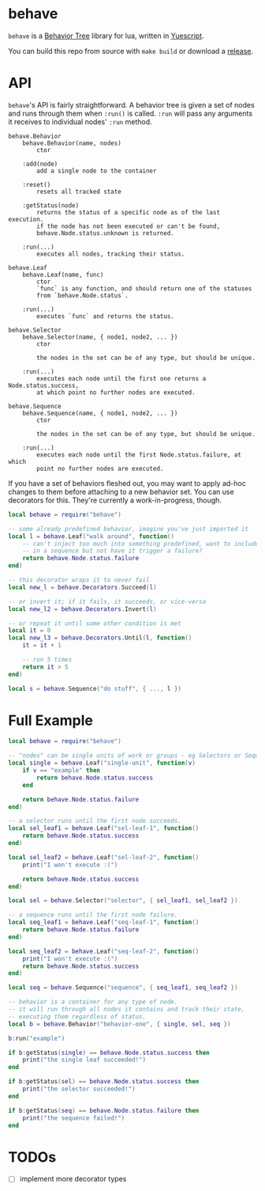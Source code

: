 behave
======

`behave` is a [Behavior Tree][1] library for lua, written in [Yuescript][2].

You can build this repo from source with `make build` or download a [release][3].


API
===

`behave`'s API is fairly straightforward. A behavior tree is given a set of
nodes and runs through them when `:run()` is called. `:run` will pass any
arguments it receives to individual nodes' `:run` method.

```
behave.Behavior
	behave.Behavior(name, nodes)
		ctor

	:add(node)
		add a single node to the container

	:reset()
		resets all tracked state

	:getStatus(node)
		returns the status of a specific node as of the last execution.
		if the node has not been executed or can't be found,
		behave.Node.status.unknown is returned.

	:run(...)
		executes all nodes, tracking their status.

behave.Leaf
	behave.Leaf(name, func)
		ctor
		`func` is any function, and should return one of the statuses
		from `behave.Node.status`.
	
	:run(...)
		executes `func` and returns the status.

behave.Selector
	behave.Selector(name, { node1, node2, ... })
		ctor

		the nodes in the set can be of any type, but should be unique.

	:run(...)
		executes each node until the first one returns a Node.status.success,
		at which point no further nodes are executed.

behave.Sequence
	behave.Sequence(name, { node1, node2, ... })
		ctor

		the nodes in the set can be of any type, but should be unique.

	:run(...)
		executes each node until the first Node.status.failure, at which
		point no further nodes are executed.
```

If you have a set of behaviors fleshed out, you may want to apply ad-hoc changes
to them before attaching to a new behavior set. You can use decorators for this.
They're currently a work-in-progress, though.

```lua
local behave = require("behave")

-- some already predefined behavior, imagine you've just imported it
local l = behave.Leaf("walk around", function()
	-- can't inject too much into something predefined, want to include it
	-- in a sequence but not have it trigger a failure?
	return behave.Node.status.failure
end)

-- this decorator wraps it to never fail
local new_l = behave.Decorators.Succeed(l)

-- or invert it; if it fails, it succeeds, or vice-versa
local new_l2 = behave.Decorators.Invert(l)

-- or repeat it until some other condition is met
local it = 0
local new_l3 = behave.Decorators.Until(l, function()
	it = it + 1

	-- run 5 times
	return it > 5
end)

local s = behave.Sequence("do stuff", { ..., l })
```

Full Example
=======

```lua
local behave = require("behave")

-- "nodes" can be single units of work or groups - eg Selectors or Sequences
local single = behave.Leaf("single-unit", function(v)
	if v == "example" then
		return behave.Node.status.success
	end

	return behave.Node.status.failure
end)

-- a selector runs until the first node succeeds.
local sel_leaf1 = behave.Leaf("sel-leaf-1", function()
	return behave.Node.status.success
end)

local sel_leaf2 = behave.Leaf("sel-leaf-2", function()
	print("I won't execute :(")

	return behave.Node.status.success
end)

local sel = behave.Selector("selector", { sel_leaf1, sel_leaf2 })

-- a sequence runs until the first node failure.
local seq_leaf1 = behave.Leaf("seq-leaf-1", function()
	return behave.Node.status.failure
end)

local seq_leaf2 = behave.Leaf("seq-leaf-2", function()
	print("I won't execute :(")
	return behave.Node.status.success
end)

local seq = behave.Sequence("sequence", { seq_leaf1, seq_leaf2 })

-- behavior is a container for any type of node.
-- it will run through all nodes it contains and track their state,
-- executing them regardless of status.
local b = behave.Behavior("behavior-one", { single, sel, seq })

b:run("example")

if b:getStatus(single) == behave.Node.status.success then
	print("the single leaf succeeded!")
end

if b:getStatus(sel) == behave.Node.status.success then
	print("the selector succeeded!")
end

if b:getStatus(seq) == behave.Node.status.failure then
	print("the sequence failed!")
end
```

TODOs
=====

- [ ] implement more decorator types


[1]: https://en.wikipedia.org/wiki/Behavior_tree_(artificial_intelligence,_robotics_and_control)
[2]: https://github.com/pigpigyyy/Yuescript
[3]: https://github.com/chrsm/behave
